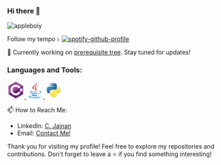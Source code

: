 ### Hi there 👋

<p align="left">
    <img src="https://komarev.com/ghpvc/?username=appleboiy&label=Profile%20views&color=0e75b6&style=flat" alt="appleboiy" />
</p>

Follow my tempo ♭
[![spotify-github-profile](https://spotify-github-profile.vercel.app/api/view?uid=31kpeh7oicqyahxfbmitly2fjy6m&cover_image=true&theme=natemoo-re&show_offline=false&background_color=121212&interchange=true&bar_color=53b14f&bar_color_cover=true)](https://spotify-github-profile.vercel.app/api/view?uid=31kpeh7oicqyahxfbmitly2fjy6m&redirect=true)

🔭 Currently working on
[prerequisite tree](https://github.com/AppleBoiy/prerequisite-tree). Stay tuned
for updates!

<h3 align="left">Languages and Tools:</h3>
<p align="left">
    <a href="https://www.w3schools.com/cs/" target="_blank" rel="noreferrer">
        <img src="https://raw.githubusercontent.com/devicons/devicon/master/icons/csharp/csharp-original.svg" alt="csharp" width="40" height="40"/>
    </a>
    <a href="https://www.java.com" target="_blank" rel="noreferrer">
        <img src="https://raw.githubusercontent.com/devicons/devicon/master/icons/java/java-original.svg" alt="java" width="40" height="40"/>
    </a>
    <a href="https://www.python.org" target="_blank" rel="noreferrer">
        <img src="https://raw.githubusercontent.com/devicons/devicon/master/icons/python/python-original.svg" alt="python" width="40" height="40"/>
    </a>
</p>

📫 How to Reach Me:

- LinkedIn: [C. Jainan](https://www.linkedin.com/in/chaipat-jainan/)
- Email: [Contact Me!](mailto:contact.chaipat@gmail.com)

Thank you for visiting my profile! Feel free to explore my repositories and
contributions. Don't forget to leave a ⭐️ if you find something interesting!
